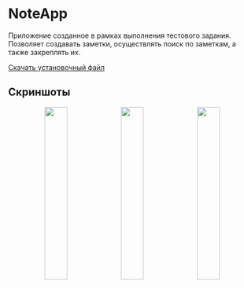 # NoteApp
Приложение созданное в рамках выполнения тестового задания.
Позволяет создавать заметки, осуществлять поиск по заметкам, а также закреплять их.


[Скачать установочный файл](https://drive.google.com/file/d/1vGE1vJ0Hfjvnenr141wAIdondQsCZHY9/view?usp=sharing)
## Скриншоты
<p align='center'>
  <img src='https://user-images.githubusercontent.com/79803411/223120307-23c76e9d-5764-46d0-91f9-30a086cebec8.png' width='30%'/>
  <img src='https://user-images.githubusercontent.com/79803411/223120320-675329d7-5ca5-4493-8f34-f9c45fc95eca.png' width='30%'/>
  <img src='https://user-images.githubusercontent.com/79803411/223120336-35bc5406-cd32-4663-80c1-bf338f0ba36c.png' width='30%'/>
</p>

